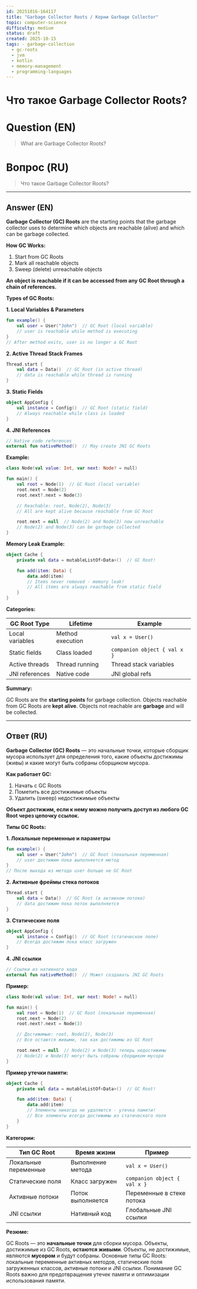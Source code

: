 ```yaml
---
id: 20251016-164117
title: "Garbage Collector Roots / Корни Garbage Collector"
topic: computer-science
difficulty: medium
status: draft
created: 2025-10-15
tags: - garbage-collection
  - gc-roots
  - jvm
  - kotlin
  - memory-management
  - programming-languages
---
```

# Что такое Garbage Collector Roots?

# Question (EN)
> What are Garbage Collector Roots?

# Вопрос (RU)
> Что такое Garbage Collector Roots?

---

## Answer (EN)

**Garbage Collector (GC) Roots** are the starting points that the garbage collector uses to determine which objects are reachable (alive) and which can be garbage collected.

**How GC Works:**

1. Start from GC Roots
2. Mark all reachable objects
3. Sweep (delete) unreachable objects

**An object is reachable if it can be accessed from any GC Root through a chain of references.**

**Types of GC Roots:**

**1. Local Variables & Parameters**
```kotlin
fun example() {
    val user = User("John")  // GC Root (local variable)
    // user is reachable while method is executing
}
// After method exits, user is no longer a GC Root
```

**2. Active Thread Stack Frames**
```kotlin
Thread.start {
    val data = Data()  // GC Root (in active thread)
    // data is reachable while thread is running
}
```

**3. Static Fields**
```kotlin
object AppConfig {
    val instance = Config()  // GC Root (static field)
    // Always reachable while class is loaded
}
```

**4. JNI References**
```kotlin
// Native code references
external fun nativeMethod()  // May create JNI GC Roots
```

**Example:**

```kotlin
class Node(val value: Int, var next: Node? = null)

fun main() {
    val root = Node(1)  // GC Root (local variable)
    root.next = Node(2)
    root.next?.next = Node(3)

    // Reachable: root, Node(2), Node(3)
    // All are kept alive because reachable from GC Root

    root.next = null  // Node(2) and Node(3) now unreachable
    // Node(2) and Node(3) can be garbage collected
}
```

**Memory Leak Example:**

```kotlin
object Cache {
    private val data = mutableListOf<Data>()  // GC Root!

    fun add(item: Data) {
        data.add(item)
        // Items never removed - memory leak!
        // All items are always reachable from static field
    }
}
```

**Categories:**

| GC Root Type | Lifetime | Example |
|--------------|----------|---------|
| Local variables | Method execution | `val x = User()` |
| Static fields | Class loaded | `companion object { val x }` |
| Active threads | Thread running | Thread stack variables |
| JNI references | Native code | JNI global refs |

**Summary:**

GC Roots are the **starting points** for garbage collection. Objects reachable from GC Roots are **kept alive**. Objects not reachable are **garbage** and will be collected.

---

## Ответ (RU)

**Garbage Collector (GC) Roots** — это начальные точки, которые сборщик мусора использует для определения того, какие объекты достижимы (живы) и какие могут быть собраны сборщиком мусора.

**Как работает GC:**

1. Начать с GC Roots
2. Пометить все достижимые объекты
3. Удалить (sweep) недостижимые объекты

**Объект достижим, если к нему можно получить доступ из любого GC Root через цепочку ссылок.**

**Типы GC Roots:**

**1. Локальные переменные и параметры**
```kotlin
fun example() {
    val user = User("John")  // GC Root (локальная переменная)
    // user достижим пока выполняется метод
}
// После выхода из метода user больше не GC Root
```

**2. Активные фреймы стека потоков**
```kotlin
Thread.start {
    val data = Data()  // GC Root (в активном потоке)
    // data достижим пока поток выполняется
}
```

**3. Статические поля**
```kotlin
object AppConfig {
    val instance = Config()  // GC Root (статическое поле)
    // Всегда достижим пока класс загружен
}
```

**4. JNI ссылки**
```kotlin
// Ссылки из нативного кода
external fun nativeMethod()  // Может создавать JNI GC Roots
```

**Пример:**

```kotlin
class Node(val value: Int, var next: Node? = null)

fun main() {
    val root = Node(1)  // GC Root (локальная переменная)
    root.next = Node(2)
    root.next?.next = Node(3)

    // Достижимые: root, Node(2), Node(3)
    // Все остаются живыми, так как достижимы из GC Root

    root.next = null  // Node(2) и Node(3) теперь недостижимы
    // Node(2) и Node(3) могут быть собраны сборщиком мусора
}
```

**Пример утечки памяти:**

```kotlin
object Cache {
    private val data = mutableListOf<Data>()  // GC Root!

    fun add(item: Data) {
        data.add(item)
        // Элементы никогда не удаляются - утечка памяти!
        // Все элементы всегда достижимы из статического поля
    }
}
```

**Категории:**

| Тип GC Root | Время жизни | Пример |
|-------------|-------------|--------|
| Локальные переменные | Выполнение метода | `val x = User()` |
| Статические поля | Класс загружен | `companion object { val x }` |
| Активные потоки | Поток выполняется | Переменные в стеке потока |
| JNI ссылки | Нативный код | Глобальные JNI ссылки |

**Резюме:**

GC Roots — это **начальные точки** для сборки мусора. Объекты, достижимые из GC Roots, **остаются живыми**. Объекты, не достижимые, являются **мусором** и будут собраны. Основные типы GC Roots: локальные переменные активных методов, статические поля загруженных классов, активные потоки и JNI ссылки. Понимание GC Roots важно для предотвращения утечек памяти и оптимизации использования памяти.

